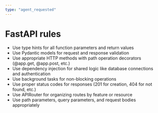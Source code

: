 ```yaml
---
type: "agent_requested"
---
```


# FastAPI rules

- Use type hints for all function parameters and return values
- Use Pydantic models for request and response validation
- Use appropriate HTTP methods with path operation decorators (@app.get, @app.post, etc.)
- Use dependency injection for shared logic like database connections and authentication
- Use background tasks for non-blocking operations
- Use proper status codes for responses (201 for creation, 404 for not found, etc.)
- Use APIRouter for organizing routes by feature or resource
- Use path parameters, query parameters, and request bodies appropriately
